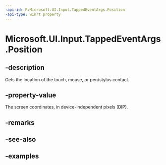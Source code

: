 ```yaml
---
-api-id: P:Microsoft.UI.Input.TappedEventArgs.Position
-api-type: winrt property
---
```


# Microsoft.UI.Input.TappedEventArgs.Position

<!--
public Windows.Foundation.Point Position { get; }
-->

## -description

Gets the location of the touch, mouse, or pen/stylus contact.

## -property-value

The screen coordinates, in device-independent pixels (DIP).

## -remarks

## -see-also

## -examples
